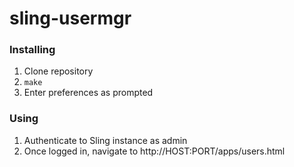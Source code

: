 # sling-usermgr
### Installing
1. Clone repository
2. ```make```
3. Enter preferences as prompted

### Using
1. Authenticate to Sling instance as admin
2. Once logged in, navigate to http://HOST:PORT/apps/users.html
